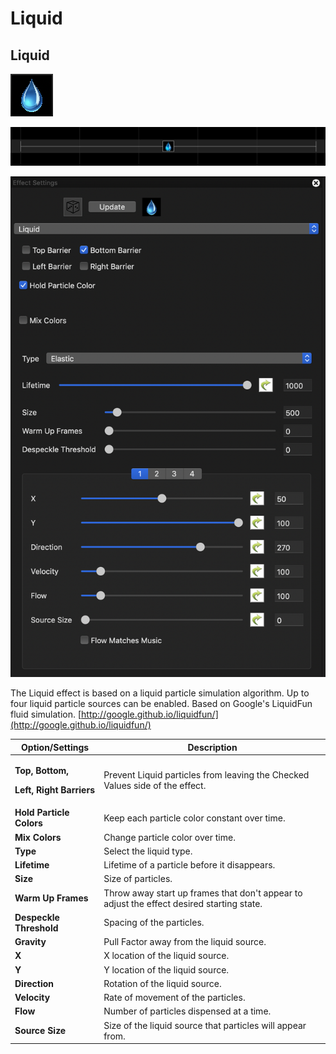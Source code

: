 # Liquid

## Liquid

![Icon](<../../.gitbook/assets/image (4) (1).png>)

![Sequencer Grid](<../../.gitbook/assets/image (455) (1).png>)

![](<../../.gitbook/assets/image (377).png>)

The Liquid effect is based on a liquid particle simulation algorithm. Up to four liquid particle sources can be enabled. Based on Google's LiquidFun fluid simulation. [http://google.github.io/liquidfun/](http://google.github.io/liquidfun/)

| Option/Settings                                                                  | Description                                                                               |
| -------------------------------------------------------------------------------- | ----------------------------------------------------------------------------------------- |
| <p><strong>Top, Bottom,</strong></p><p><strong>Left, Right Barriers</strong></p> | Prevent Liquid particles from leaving the Checked Values side of the effect.              |
| **Hold Particle Colors**                                                         | Keep each particle color constant over time.                                              |
| **Mix Colors**                                                                   | Change particle color over time.                                                          |
| **Type**                                                                         | Select the liquid type.                                                                   |
| **Lifetime**                                                                     | Lifetime of a particle before it disappears.                                              |
| **Size**                                                                         | Size of particles.                                                                        |
| **Warm Up Frames**                                                               | Throw away start up frames that don't appear to adjust the effect desired starting state. |
| **Despeckle Threshold**                                                          | Spacing of the particles.                                                                 |
| **Gravity**                                                                      | Pull Factor away from the liquid source.                                                  |
| **X**                                                                            | X location of the liquid source.                                                          |
| **Y**                                                                            | Y location of the liquid source.                                                          |
| **Direction**                                                                    | Rotation of the liquid source.                                                            |
| **Velocity**                                                                     | Rate of movement of the particles.                                                        |
| **Flow**                                                                         | Number of particles dispensed at a time.                                                  |
| **Source Size**                                                                  | Size of the liquid source that particles will appear from.                                |
